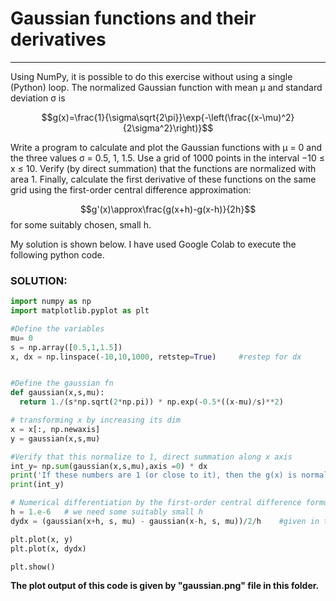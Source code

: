 # Gaussian functions and their derivatives
  ----
Using NumPy, it is possible to do this exercise without using a single (Python) loop. The normalized Gaussian function with mean µ and standard deviation σ is


$$g(x)=\frac{1}{\sigma\sqrt{2\pi}}\exp{-\left(\frac{(x-\mu)^2}{2\sigma^2}\right)}$$


Write a program to calculate and plot the Gaussian functions with µ = 0 and the three values σ = 0.5, 1, 1.5. Use a grid of 1000 points in the interval −10 ≤ x ≤ 10.
Verify (by direct summation) that the functions are normalized with area 1. Finally, calculate the first derivative of these functions on the same grid using the first-order central difference approximation:

 $$g'(x)\approx\frac{g(x+h)-g(x-h)}{2h}$$
for some suitably chosen, small h.



My solution is shown below. I have used Google Colab to execute the following python code.
### SOLUTION: 
```python
import numpy as np
import matplotlib.pyplot as plt

#Define the variables
mu= 0
s = np.array([0.5,1,1.5])
x, dx = np.linspace(-10,10,1000, retstep=True)     #restep for dx


#Define the gaussian fn
def gaussian(x,s,mu):
  return 1./(s*np.sqrt(2*np.pi)) * np.exp(-0.5*((x-mu)/s)**2)

# transforming x by increasing its dim
x = x[:, np.newaxis]
y = gaussian(x,s,mu)

#Verify that this normalize to 1, direct summation along x axis
int_y= np.sum(gaussian(x,s,mu),axis =0) * dx
print('If these numbers are 1 (or close to it), then the g(x) is normalized:')
print(int_y)

# Numerical differentiation by the first-order central difference formula
h = 1.e-6   # we need some suitably small h
dydx = (gaussian(x+h, s, mu) - gaussian(x-h, s, mu))/2/h    #given in the problem

plt.plot(x, y)
plt.plot(x, dydx)

plt.show()
```
**The plot output of this code is given by "gaussian.png" file in this folder.**




